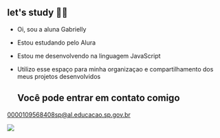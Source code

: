 ## let's study 👩‍🎓

-  Oi, sou a aluna Gabrielly
- Estou estudando pelo Alura
- Estou me desenvolvendo na linguagem JavaScript
- Utilizo esse espaço para minha organizaçao e compartilhamento dos meus projetos desenvolvidos

  ## Você pode entrar em contato comigo
0000109568408sp@al.educacao.sp.gov.br

![](https://media1.tenor.com/m/NFTaTIHSK4IAAAAC/yurionice-yurio.gif)
